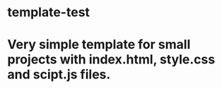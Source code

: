 # template-test

# Very simple template for small projects with index.html, style.css and scipt.js files.
